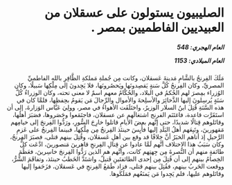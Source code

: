 <h1 dir="rtl">الصليبيون يستولون على عسقلان من العبيديين الفاطميين بمصر .</h1>

<h5 dir="rtl">العام الهجري:  548

العام الميلادي: 1153

</h5>

<p dir="rtl">مَلَكَ الفِرنجُ بالشَّامِ مَدينةَ عَسقلان، وكانت مِن جُملةِ مَملكةِ الظَّافِرِ بالله الفاطميِّ المصريِّ، وكان الفِرنجُ كُلَّ سَنةٍ يَقصِدونَها ويَحصُرونَها، فلا يَجِدونَ إلى مِلْكِها سَبيلًا، وكان الوُزراء بمِصرَ لهم الحُكمُ في البلاد، والحُكَّامُ معهم اسمٌ لا معنى تحته، وكان الوزراءُ كُلَّ سَنَةٍ يُرسِلونَ إليها الذَّخائِرَ والأسلِحةَ والأموال والرِّجالَ مَن يَقومُ بحِفظِها، فلمَّا كان في هذه السَّنَةِ قُتِلَ ابنُ السلار الوزيرُ، واختَلَفَت الأهواءُ في مصر، وولِيَ عَبَّاس الوَزارةَ، إلى أن استَقَرَّت قاعدة، فاغتَنَم الفرنج اشتغالَهم عن عسقلان، فاجتَمَعوا وحَصَروها، فصَبَرَ أهلُها، وقاتَلوهم قِتالًا شديدًا، حتى إنَّهم بعضَ الأيامِ قاتلوا خارِجَ السُّورِ، ورَدُّوا الفِرنجَ إلى خيامِهم مَقهورينَ، وتَبِعَهم أهلُ البَلَدِ إليها فأَيِسَ حينئذ الفِرنجُ مِن مِلْكِها، فبينما الفِرنجُ على عَزمِ الرَّحيلِ إذ أتاهم الخبَرُ أنَّ خِلافًا قد وقع بين أهلِ عَسقلان، وقُتِلَ بينهم قتلى، فصبَرَ الفِرنجُ، وكان سَبَبُ هذا الاختلاف أنَّهم لَمَّا عادوا عن قِتالِ الفِرنجِ قاهرينَ مَنصورينَ، ادَّعَت كلُّ طائفةٍ منهم أن النُّصرةَ مِن جِهتِهم كانت، وأنَّهم هم الذين رَدُّوا الفِرنجَ خاسِرينَ، فعَظُمَ الخِصامُ بينهم إلى أن قُتِلَ مِن إحدى الطائفتَينِ قَتيلٌ، واشتَدَّ الخَطبُ حينئذ، وتفاقَمَ الشَّرُّ، ووقعت الحَربُ بينهم، فقُتِلَ بينهم قتلى، فزاد طَمَعُ الفِرنجِ في عَسقلان، فزَحَفوا إليها وقاتَلوهم عليها، فلم يَجِدوا مَن يَمنَعُهم فمَلَكَوها.</p></br>
